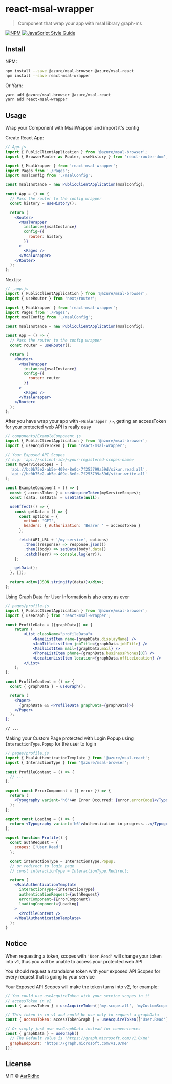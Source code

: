 # react-msal-wrapper

> Component that wrap your app with msal library graph-ms

[![NPM](https://img.shields.io/npm/v/react-msal-wrapper.svg)](https://www.npmjs.com/package/react-msal-wrapper) [![JavaScript Style Guide](https://img.shields.io/badge/code_style-standard-brightgreen.svg)](https://standardjs.com)

## Install

NPM:

```bash
npm install --save @azure/msal-browser @azure/msal-react
npm install --save react-msal-wrapper
```

Or Yarn:

```bash
yarn add @azure/msal-browser @azure/msal-react
yarn add react-msal-wrapper
```

## Usage

Wrap your Component with MsalWrapper and import it's config

Create React App:

```jsx
// App.js
import { PublicClientApplication } from '@azure/msal-browser';
import { BrowserRouter as Router, useHistory } from 'react-router-dom';

import { MsalWrapper } from 'react-msal-wrapper';
import Pages from './Pages';
import msalConfig from './msalConfig';

const msalInstance = new PublicClientApplication(msalConfig);

const App = () => {
  // Pass the router to the config wrapper
  const history = useHistory();

  return (
    <Router>
      <MsalWrapper
        instance={msalInstance}
        config={{
          router: history
        }}
      >
        <Pages />
      </MsalWrapper>
    </Router>
  );
};
```

Next.js:

```jsx
// _app.js
import { PublicClientApplication } from '@azure/msal-browser';
import { useRouter } from 'next/router';

import { MsalWrapper } from 'react-msal-wrapper';
import Pages from './Pages';
import msalConfig from './msalConfig';

const msalInstance = new PublicClientApplication(msalConfig);

const App = () => {
  // Pass the router to the config wrapper
  const router = useRouter();

  return (
    <Router>
      <MsalWrapper
        instance={msalInstance}
        config={{
          router: router
        }}
      >
        <Pages />
      </MsalWrapper>
    </Router>
  );
};
```

After you have wrap your app with `<MsalWrapper />`, getting an accessToken for your protected web API is really easy

```jsx
// components/ExampleComponent.js
import { PublicClientApplication } from '@azure/msal-browser';
import { useAcquireToken } from 'react-msal-wrapper';

// Your Exposed API Scopes
// e.g: 'api://<client-id>/<your-registered-scopes-name>
const myServiceScopes = [
  'api://bc0b75e2-ab5e-409e-8e0c-7f253799a59d/sikur.read.all',
  'api://bc0b75e2-ab5e-409e-8e0c-7f253799a59d/sikur.write.all'
];

const ExampleComponent = () => {
  const { accessToken } = useAcquireToken(myServiceScopes);
  const [data, setData] = useState(null);

  useEffect(() => {
    const getData = () => {
      const options = {
        method: 'GET',
        headers: { Authorization: 'Bearer ' + accessToken }
      };

      fetch(API_URL + '/my-service', options)
        .then((response) => response.json())
        .then((body) => setData(body?.data))
        .catch((err) => console.log(err));
    };

    getData();
  }, []);

  return <div>{JSON.stringify(data)}</div>;
};
```

Using Graph Data for User Information is also easy as ever

```jsx
// pages/profile.js
import { PublicClientApplication } from '@azure/msal-browser';
import { useGraph } from 'react-msal-wrapper';

const ProfileData = ({graphData}) => {
    return (
        <List className="profileData">
            <NameListItem name={graphData.displayName} />
            <JobTitleListItem jobTitle={graphData.jobTitle} />
            <MailListItem mail={graphData.mail} />
            <PhoneListItem phone={graphData.businessPhones[0]} />
            <LocationListItem location={graphData.officeLocation} />
        </List>
    );
};

const ProfileContent = () => {
  const { graphData } = useGraph();

  return (
    <Paper>
      {graphData && <ProfileData graphData={graphData}>}
    </Paper>
  );
};

// ...
```

Making your Custom Page protected with Login Popup using `InteractionType.Popup` for the user to login

```jsx
// pages/profile.js
import { MsalAuthenticationTemplate } from '@azure/msal-react';
import { InteractionType } from '@azure/msal-browser';

const ProfileContent = () => {
  // ...
};

export const ErrorComponent = ({ error }) => {
  return (
    <Typography variant='h6'>An Error Occurred: {error.errorCode}</Typography>
  );
};

export const Loading = () => {
  return <Typography variant='h6'>Authentication in progress...</Typography>;
};

export function Profile() {
  const authRequest = {
    scopes: ['User.Read']
  };

  const interactionType = InteractionType.Popup;
  // or redirect to login page
  // const interactionType = InteractionType.Redirect;

  return (
    <MsalAuthenticationTemplate
      interactionType={interactionType}
      authenticationRequest={authRequest}
      errorComponent={ErrorComponent}
      loadingComponent={Loading}
    >
      <ProfileContent />
    </MsalAuthenticationTemplate>
  );
}
```

## Notice

When requesting a token, scopes with `'User.Read'` will change your token into v1, thus you will be unable to access your protected web API

You should request a standalone token with your exposed API Scopes for every request that is going to your service

Your Exposed API Scopes will make the token turns into v2, for example:

```jsx
// You could use useAcquireToken with your service scopes in it
// accessToken in v2
const { accessToken } = useAcquireToken(['my.scope.all', 'myCustomScopeName']);

// This token is in v1 and could be use only to request a graphData
const { accessToken: accessTokenGraph } = useAcquireToken(['User.Read']);

// Or simply just use useGraphData instead for conveniences
const { graphData } = useGraph({
  // The Default value is 'https://graph.microsoft.com/v1.0/me'
  graphEndpoint: 'https://graph.microsoft.com/v1.0/me'
});
```

## License

MIT © [AarRidho](https://github.com/AarRidho)
